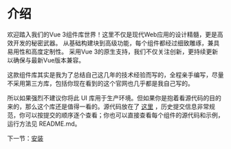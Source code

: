 # 介绍


欢迎踏入我们的Vue 3组件库世界！这里不仅是现代Web应用的设计精髓，更是高效开发的秘密武器。
从基础构建块到高级功能，每个组件都经过细致雕琢，兼具易用性和高度定制性。
采用Vue 3的原生支持，我们不仅关注创新，更持续更新以确保与最新Vue版本兼容。

这款组件库其实是我为了总结自己这几年的技术经验而写的，全程亲手编写，尽量不采用第三方库，包括你现在看到的这个官网也几乎都是我自己写的。

所以如果强烈不建议你将此 UI 库用于生产环境。但如果你是抱着看源代码的目的来的，那么这个库还是值得一看的。源代码放在了 [这里](https://github.com/jiangyongting0810/PulseUI)
，历史提交信息非常规范，你可以按提交的顺序逐个查看；你也可以直接查看每个组件的源代码和示例，运行方法见 README.md。

下一节：[安装](#/doc/install)